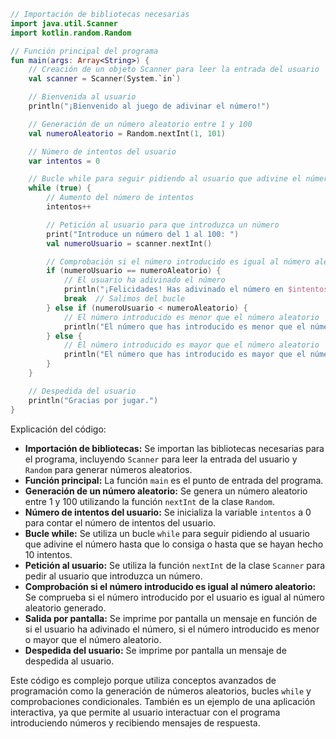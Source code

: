```kotlin
// Importación de bibliotecas necesarias
import java.util.Scanner
import kotlin.random.Random

// Función principal del programa
fun main(args: Array<String>) {
    // Creación de un objeto Scanner para leer la entrada del usuario
    val scanner = Scanner(System.`in`)

    // Bienvenida al usuario
    println("¡Bienvenido al juego de adivinar el número!")

    // Generación de un número aleatorio entre 1 y 100
    val numeroAleatorio = Random.nextInt(1, 101)

    // Número de intentos del usuario
    var intentos = 0

    // Bucle while para seguir pidiendo al usuario que adivine el número
    while (true) {
        // Aumento del número de intentos
        intentos++

        // Petición al usuario para que introduzca un número
        print("Introduce un número del 1 al 100: ")
        val numeroUsuario = scanner.nextInt()

        // Comprobación si el número introducido es igual al número aleatorio
        if (numeroUsuario == numeroAleatorio) {
            // El usuario ha adivinado el número
            println("¡Felicidades! Has adivinado el número en $intentos intentos.")
            break  // Salimos del bucle
        } else if (numeroUsuario < numeroAleatorio) {
            // El número introducido es menor que el número aleatorio
            println("El número que has introducido es menor que el número aleatorio.")
        } else {
            // El número introducido es mayor que el número aleatorio
            println("El número que has introducido es mayor que el número aleatorio.")
        }
    }

    // Despedida del usuario
    println("Gracias por jugar.")
}
```

Explicación del código:

* **Importación de bibliotecas:** Se importan las bibliotecas necesarias para el programa, incluyendo `Scanner` para leer la entrada del usuario y `Random` para generar números aleatorios.
* **Función principal:** La función `main` es el punto de entrada del programa.
* **Generación de un número aleatorio:** Se genera un número aleatorio entre 1 y 100 utilizando la función `nextInt` de la clase `Random`.
* **Número de intentos del usuario:** Se inicializa la variable `intentos` a 0 para contar el número de intentos del usuario.
* **Bucle while:** Se utiliza un bucle `while` para seguir pidiendo al usuario que adivine el número hasta que lo consiga o hasta que se hayan hecho 10 intentos.
* **Petición al usuario:** Se utiliza la función `nextInt` de la clase `Scanner` para pedir al usuario que introduzca un número.
* **Comprobación si el número introducido es igual al número aleatorio:** Se comprueba si el número introducido por el usuario es igual al número aleatorio generado.
* **Salida por pantalla:** Se imprime por pantalla un mensaje en función de si el usuario ha adivinado el número, si el número introducido es menor o mayor que el número aleatorio.
* **Despedida del usuario:** Se imprime por pantalla un mensaje de despedida al usuario.

Este código es complejo porque utiliza conceptos avanzados de programación como la generación de números aleatorios, bucles `while` y comprobaciones condicionales. También es un ejemplo de una aplicación interactiva, ya que permite al usuario interactuar con el programa introduciendo números y recibiendo mensajes de respuesta.